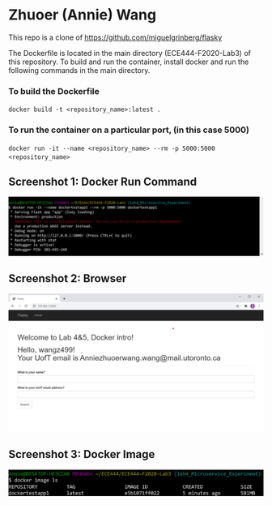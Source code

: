 # Zhuoer (Annie) Wang
This repo is a clone of https://github.com/miguelgrinberg/flasky 

The Dockerfile is located in the main directory (ECE444-F2020-Lab3) of this repository. To build and run the container, install docker and run the following commands in the main directory.  

### To build the Dockerfile
`docker build -t <repository_name>:latest .`  

### To run the container on a particular port, (in this case 5000)
`docker run -it --name <repository_name> --rm -p 5000:5000 <repository_name>`

## Screenshot 1: Docker Run Command
<img src="https://github.com/wangwangaze/ECE444-F2020-Lab3/blob/lab4_Microservice_Experiment/docker-screenshots/start_container.png">

## Screenshot 2: Browser
<img src="https://github.com/wangwangaze/ECE444-F2020-Lab3/blob/lab4_Microservice_Experiment/docker-screenshots/app.png">

## Screenshot 3: Docker Image
<img src="https://github.com/wangwangaze/ECE444-F2020-Lab3/blob/lab4_Microservice_Experiment/docker-screenshots/docker_image.png">



